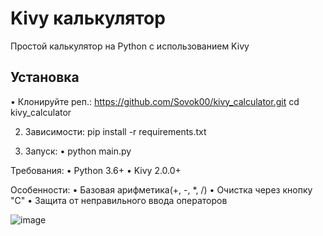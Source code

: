 # Kivy калькулятор

Простой калькулятор на Python с использованием Kivy

## Установка

• Клонируйте реп.:
  https://github.com/Sovok00/kivy_calculator.git
  cd kivy_calculator

2. Зависимости:
   pip install -r requirements.txt

3. Запуск:
   • python main.py

Требования:
   • Python 3.6+
   • Kivy 2.0.0+

Особенности:
   • Базовая арифметика(+, -, *, /)
   • Очистка через кнопку "C"
   • Защита от неправильного ввода операторов

![image](https://github.com/user-attachments/assets/ed121c61-6dca-4af7-8460-5c636d920a0f)
